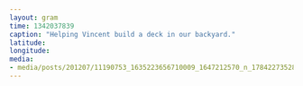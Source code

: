 ```yaml
---
layout: gram
time: 1342037839
caption: "Helping Vincent build a deck in our backyard."
latitude: 
longitude: 
media:
- media/posts/201207/11190753_1635223656710009_1647212570_n_17842273528000351.jpg
---
```

